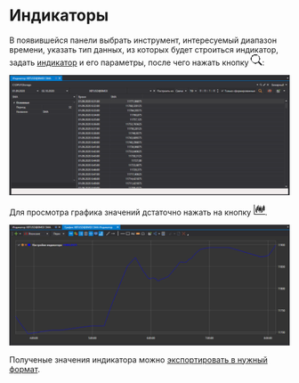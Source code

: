 # Индикаторы

В появившейся панели выбрать инструмент, интересуемый диапазон времени, указать тип данных, из которых будет строиться индикатор, задать [индикатор](../../../api/indicators/list_of_indicators.md) и его параметры, после чего нажать кнопку ![hydra find](../../../../images/hydra_find.png):

![hydra export indicator](../../../../images/hydra_export_indicator.png)

Для просмотра графика значений дстаточно нажать на кнопку ![hydra candles](../../../../images/hydra_candles.png).

![hydra export indicator view](../../../../images/hydra_export_indicator_view.png)

Полученые значения индикатора можно [экспортировать в нужный формат](../export_data.md).

